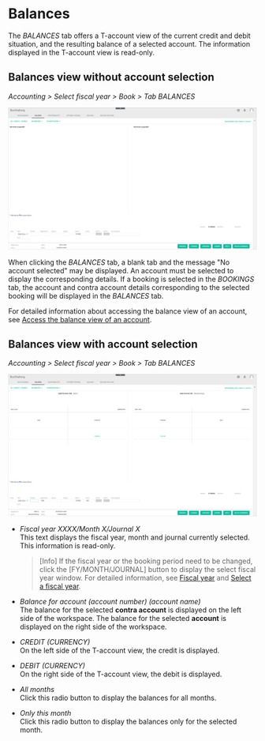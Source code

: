
# Balances

The *BALANCES* tab offers a T-account view of the current credit and debit situation, and the resulting balance of a selected account. The information displayed in the T-account view is read-only.


## Balances view without account selection

*Accounting > Select fiscal year > Book > Tab BALANCES*

![Balances - no account selected](../../Assets/Screenshots/RetailSuiteAccounting/Book/Balances/BalancesNoAccount.png "[Balances - no account selected]")

When clicking the *BALANCES* tab, a blank tab and the message "No account selected" may be displayed. An account must be selected to display the corresponding details. If a booking is selected in the *BOOKINGS* tab, the account and contra account details corresponding to the selected booking will be displayed in the *BALANCES* tab.

For detailed information about accessing the balance view of an account, see [Access the balance view of an account](../Operation/02_ReviewAccount.md#access-the-balance-view-of-an-account).

## Balances view with account selection

*Accounting > Select fiscal year > Book > Tab BALANCES*

![Balances](../../Assets/Screenshots/RetailSuiteAccounting/Book/Balances/Balances.png "[Balances]")


- *Fiscal year XXXX/Month X/Journal X*  
This text displays the fiscal year, month and journal currently selected. This information is read-only.

  > [Info] If the fiscal year or the booking period need to be changed, click the [FY/MONTH/JOURNAL] button to display the select fiscal year window. For detailed information, see [Fiscal year](./00a_FiscalYear.md) and [Select a fiscal year](../Operation/01_SelectFiscalYear.md).

- *Balance for account (account number) (account name)*  
The balance for the selected **contra account** is displayed on the left side of the workspace. The balance for the selected **account** is displayed on the right side of the workspace.

- *CREDIT (CURRENCY)*  
On the left side of the T-account view, the credit is displayed.

- *DEBIT (CURRENCY)*  
On the right side of the T-account view, the debit is displayed.

- *All months*  
Click this radio button to display the balances for all months.

- *Only this month*  
Click this radio button to display the balances only for the selected month.
